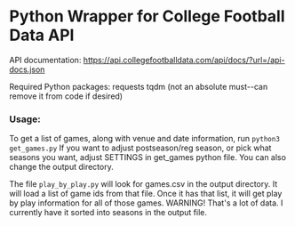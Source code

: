 # Python Wrapper for College Football Data API

API documentation: https://api.collegefootballdata.com/api/docs/?url=/api-docs.json

Required Python packages:
  requests
  tqdm (not an absolute must--can remove it from code if desired)


### Usage:

To get a list of games, along with venue and date information, run ``` python3 get_games.py ```
If you want to adjust postseason/reg season, or pick what seasons you want, adjust SETTINGS in get_games python file. You can also change the output directory.

The file ``` play_by_play.py ``` will look for games.csv in the output directory. It will load a list of game ids from that file. Once it has that list, it will get play by play information for all of those games. WARNING! That's a lot of data. I currently have it sorted into seasons in the output file.







<!-- end -->
